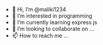 - 👋 Hi, I’m @maliki1234
- 👀 I’m interested in programming 
- 🌱 I’m currently learning express js
- 💞️ I’m looking to collaborate on ...
- 📫 How to reach me ...

<!---
maliki1234/maliki1234 is a ✨ special ✨ repository because its `README.md` (this file) appears on your GitHub profile.
You can click the Preview link to take a look at your changes.
--->

